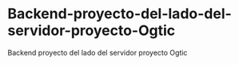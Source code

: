# Backend-proyecto-del-lado-del-servidor-proyecto-Ogtic
Backend proyecto del lado del servidor proyecto Ogtic
